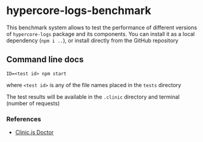 # hypercore-logs-benchmark

This benchmark system allows to test the performance of different versions of `hypercore-logs` package and its components.
You can install it as a local dependency (`npm i ..`), or install directly from the GitHub repository

## Command line docs

`ID=<test id> npm start`

where `<test id>` is any of the file names placed in the `tests` directory

The test results will be available in the `.clinic` directory and terminal (number of requests)

### References

- [Clinic.js Doctor](https://clinicjs.org/doctor/)
